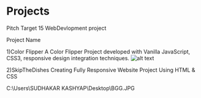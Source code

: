 # Projects
Pitch
Target 15 WebDevlopment project

Project Name

1)Color Flipper
A Color Flipper Project developed with Vanilla JavaScript, CSS3, responsive design integration techniques.
![alt text](https://user-images.githubusercontent.com/60549871/100478514-76ebf880-30fc-11eb-8ca3-0b13291b2efa.gif)


2)SkipTheDishes
Creating Fully Responsive Website Project Using HTML & CSS


C:\Users\SUDHAKAR KASHYAP\Desktop\BGG.JPG
